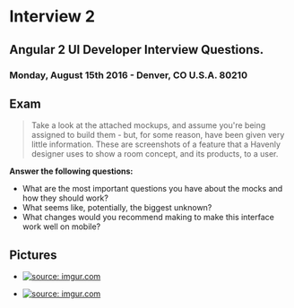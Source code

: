 # Interview 2

## Angular 2 UI Developer Interview Questions.

### Monday, August 15th 2016 - Denver, CO U.S.A. 80210

## Exam

> Take a look at the attached mockups, and assume you're being assigned to build them - but, for some reason, have been given very little information. These are screenshots of a feature that a Havenly designer uses to show a room concept, and its products, to a user.

<strong>Answer the following questions:</strong>

* What are the most important questions you have about the mocks and how they should work?
* What seems like, potentially, the biggest unknown?
* What changes would you recommend making to make this interface work well on mobile?

## Pictures

* <a href="http://imgur.com/9jmXIEm"><img src="http://i.imgur.com/9jmXIEm.jpg" title="source: imgur.com" /></a>

* <a href="http://imgur.com/gZOUuEQ"><img src="http://i.imgur.com/gZOUuEQ.jpg" title="source: imgur.com" /></a>


